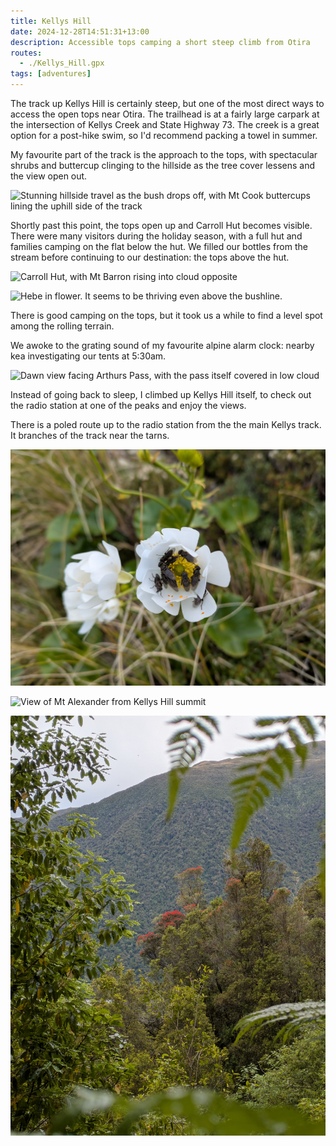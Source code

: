 ```yaml
---
title: Kellys Hill
date: 2024-12-28T14:51:31+13:00
description: Accessible tops camping a short steep climb from Otira
routes:
  - ./Kellys_Hill.gpx
tags: [adventures]
---
```


The track up Kellys Hill is certainly steep, but one of the most direct ways to access the open tops near Otira. The trailhead is at a fairly large carpark at the intersection of Kellys Creek and State Highway 73. The creek is a great option for a post-hike swim, so I'd recommend packing a towel in summer.

My favourite part of the track is the approach to the tops, with spectacular shrubs and buttercup clinging to the hillside as the tree cover lessens and the view open out.

![Stunning hillside travel as the bush drops off, with Mt Cook buttercups lining the uphill side of the track](./PXL_20241228_034321823.jpg)

Shortly past this point, the tops open up and Carroll Hut becomes visible. There were many visitors during the holiday season, with a full hut and families camping on the flat below the hut. We filled our bottles from the stream before continuing to our destination: the tops above the hut.

<img src="./PXL_20241228_042632166.jpg" class="prose-custom-w-full" alt="Carroll Hut, with Mt Barron rising into cloud opposite"/>

![Hebe in flower. It seems to be thriving even above the bushline.](./PXL_20241228_220305672.jpg)

There is good camping on the tops, but it took us a while to find a level spot among the rolling terrain.

We awoke to the grating sound of my favourite alpine alarm clock: nearby kea investigating our tents at 5:30am.

<img src="./PXL_20241228_164418785.jpg" class="prose-custom-w-full" alt="Dawn view facing Arthurs Pass, with the pass itself covered in low cloud"/>

Instead of going back to sleep, I climbed up Kellys Hill itself, to check out the radio station at one of the peaks and enjoy the views.

There is a poled route up to the radio station from the the main Kellys track. It branches of the track near the tarns.

![Flies pollinating Mt Cook buttercup](./PXL_20241228_193406961.jpg)

<img src="./PXL_20241228_194850063.jpg" class="prose-custom-w-full" alt="View of Mt Alexander from Kellys Hill summit"/>

![Southern rātā in bloom. We saw an orange-fronted kākāriki nearby.](./PXL_20241228_235644683.jpg)
